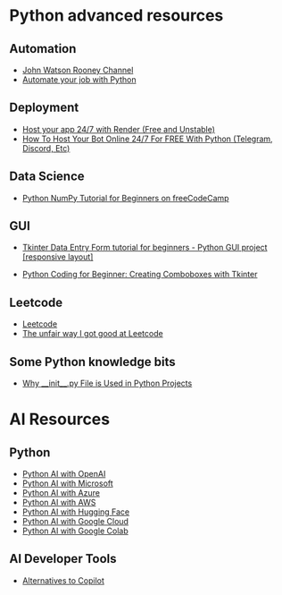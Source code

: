 # Python advanced resources

## Automation

- [John Watson Rooney Channel](https://www.youtube.com/c/JohnWatsonRooney)
- [Automate your job with Python](https://youtu.be/qYSWWGz9Z6s)


## Deployment
- [Host your app 24/7 with Render (Free and Unstable)](https://youtu.be/FVpEDSlGG5k)
- [How To Host Your Bot Online 24/7 For FREE With Python (Telegram, Discord, Etc)](https://youtu.be/2TI-tCVhe9k)

## Data Science
- [Python NumPy Tutorial for Beginners on freeCodeCamp](https://youtu.be/QUT1VHiLmmI)


## GUI
- [Tkinter Data Entry Form tutorial for beginners - Python GUI project [responsive layout]](https://youtu.be/vusUfPBsggw)

- [Python Coding for Beginner: Creating Comboboxes with Tkinter]()

## Leetcode

- [Leetcode](https://leetcode.com/)
- [The unfair way I got good at Leetcode](www.youtube.com/watch?v=KqzZ2Yw7YkA)

## Some Python knowledge bits

- [Why \_\_init\_\_.py File is Used in Python Projects](https://youtu.be/mWaMSGwiSB0)
 
 # AI Resources

 ## Python
 
- [Python AI with OpenAI](https://openai.com/blog/python-ai/)
- [Python AI with Microsoft](https://docs.microsoft.com/en-us/azure/cognitive-services/python/)
- [Python AI with Azure](https://docs.microsoft.com/en-us/azure/cognitive-services/python/)
- [Python AI with AWS](https://aws.amazon.com/ai/)
- [Python AI with Hugging Face](https://huggingface.co/)
- [Python AI with Google Cloud](https://cloud.google.com/)
- [Python AI with Google Colab](https://colab.research.google.com/notebooks/intro.ipynb)

## AI Developer Tools

- [Alternatives to Copilot](https://dev.to/sh20raj/10-free-github-copilot-alternatives-for-vs-code-in-2024-4bgn)
  
